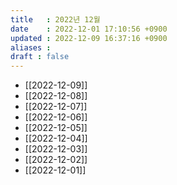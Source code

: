```yaml
---
title   : 2022년 12월 
date    : 2022-12-01 17:10:56 +0900
updated : 2022-12-09 16:37:16 +0900
aliases : 
draft : false
---
```

- [[2022-12-09]]
- [[2022-12-08]]
- [[2022-12-07]]
- [[2022-12-06]]
- [[2022-12-05]]
- [[2022-12-04]] 
- [[2022-12-03]]
- [[2022-12-02]]
- [[2022-12-01]]






